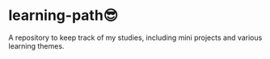 # learning-path😎
A repository to keep track of my studies, including mini projects and various learning themes.
